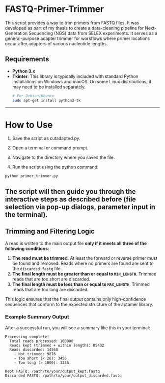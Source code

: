 # FASTQ-Primer-Trimmer
This script provides a way to trim primers from FASTQ files. It was developed as part of my thesis to create a data-cleaning pipeline for Next-Generation Sequencing (NGS) data from SELEX experiments. It serves as a general-purpose adapter trimmer for workflows where primer locations occur after adapters of various nucleotide lengths. 

## Requirements

-   **Python 3.x**
-   **Tkinter**: This library is typically included with standard Python installations on Windows and macOS. On some Linux distributions, it may need to be installed separately.
    ```bash
    # For Debian/Ubuntu
    sudo apt-get install python3-tk
    ```

---

# How to Use 

1. Save the script as cutadapted.py.

2. Open a terminal or command prompt.

3. Navigate to the directory where you saved the file.

4. Run the script using the python command:

```bash
python primer_trimmer.py
```
The script will then guide you through the interactive steps as described before (file selection via pop-up dialogs, parameter input in the terminal).
---

## Trimming and Filtering Logic 

A read is written to the main output file **only if it meets all three of the following conditions**:

1.  **The read must be trimmed**. At least the forward or reverse primer must be found and removed. Reads where no primers are found are sent to the `discarded.fastq` file.
2.  **The final length must be greater than or equal to `MIN_LENGTH`**. Trimmed reads that are too short are discarded.
3.  **The final length must be less than or equal to `MAX_LENGTH`**. Trimmed reads that are too long are discarded.

This logic ensures that the final output contains only high-confidence sequences that conform to the expected structure of the aptamer library.

### Example Summary Output

After a successful run, you will see a summary like this in your terminal:

```
Processing complete!
  Total reads processed: 100000
  Reads kept (trimmed + within length): 85432
  Reads discarded: 14568
    - Not trimmed: 9876
    - Too short (< 20): 3456
    - Too long (> 1000): 1236

Kept FASTQ: /path/to/your/output_kept.fastq
Discarded FASTQ: /path/to/your/output_discarded.fastq
```
